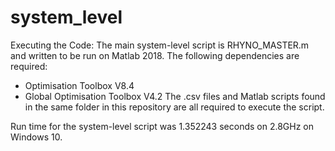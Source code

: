 # system_level

Executing the Code:
The main system-level script is RHYNO_MASTER.m and written to be run on Matlab 2018.
The following dependencies are required:
- Optimisation Toolbox V8.4
- Global Optimisation Toolbox V4.2
The .csv files and Matlab scripts found in the same folder in this repository are all required to execute the script.

Run time for the system-level script was 1.352243 seconds on 2.8GHz on Windows 10.
